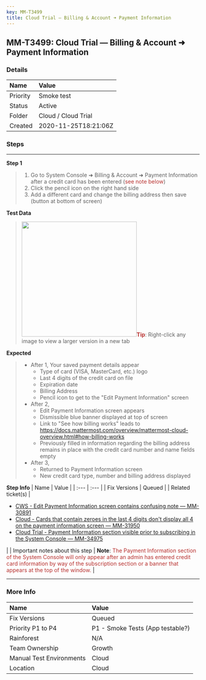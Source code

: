 ```yaml
---
key: MM-T3499
title: Cloud Trial — Billing & Account ➜ Payment Information
---
```


## MM-T3499: Cloud Trial — Billing & Account ➜ Payment Information

### Details

| Name     | Value                |
| :------- | :------------------- |
| Priority | Smoke test           |
| Status   | Active               |
| Folder   | Cloud / Cloud Trial  |
| Created  | 2020-11-25T18:21:06Z |

### Steps

<hr/>

**Step 1**

> <article><ol><li>Go to System Console ➜ Billing &amp; Account ➜ Payment Information after a credit card has been entered (<span style="color:rgb(184, 49, 47)">see note below</span>)</li><li>Click the pencil icon on the right hand side</li><li>Add a different card and change the billing address then save (button at bottom of screen)</li></ol></article>

**Test Data**

> <article><img src="https://smartbear-tm4j-prod-us-west-2-attachment-rich-text.s3.us-west-2.amazonaws.com/embedded-f3277290f945470c4add5d21ef3dc7ca7b74388fc7152bfb6b99ae58c66a95a8-1606330665142-1606330665142.png" style="width:300px" class="fr-fic fr-fil fr-dib" /><strong><span style="color:rgb(184, 49, 47)">Tip</span></strong>: Right-click any image to view a larger version in a new tab</article>

**Expected**

> <article><ul><li>After 1, Your saved payment details appear<ul><li>Type of card (VISA, MasterCard, etc.) logo</li><li>Last 4 digits of the credit card on file</li><li>Expiration date</li><li>Billing Address</li><li>Pencil icon to get to the "Edit Payment Information" screen</li></ul></li><li>After 2,<ul><li>Edit Payment Information screen appears</li><li>Dismissible blue banner displayed at top of screen</li><li>Link to "See how billing works" leads to <a href="https://docs.mattermost.com/overview/mattermost-cloud-overview.html#how-billing-works">https://docs.mattermost.com/overview/mattermost-cloud-overview.html#how-billing-works</a></li><li>Previously filled in information regarding the billing address remains in place with the credit card number and name fields empty</li></ul></li><li>After 3,<ul><li>Returned to Payment Information screen</li><li>New credit card type, number and billing address displayed</li></ul></li></ul></article>

**Step Info**
| Name | Value |
| :--- | :--- |
| Fix Versions | Queued |
| Related ticket(s) | <ul><li><a href="https://mattermost.atlassian.net/browse/MM-30891">CWS - Edit Payment Information screen contains confusing note — MM-30891</a></li><li><a href="https://mattermost.atlassian.net/browse/MM-31950">Cloud - Cards that contain zeroes in the last 4 digits don't display all 4 on the payment information screen — MM-31950</a></li><li><a href="https://mattermost.atlassian.net/browse/MM-34975">Cloud Trial - Payment Information section visible prior to subscribing in the System Console — MM-34975</a></li></ul> |
| Important notes about this step | <strong>Note</strong>: <span style="color:rgb(184, 49, 47)">The Payment Information section of the System Console will only appear after an admin has entered credit card information by way of the subscription section or a banner that appears at the top of the window.</span> |

<hr/>

### More Info

| Name                     | Value                            |
| :----------------------- | :------------------------------- |
| Fix Versions             | Queued                           |
| Priority P1 to P4        | P1 - Smoke Tests (App testable?) |
| Rainforest               | N/A                              |
| Team Ownership           | Growth                           |
| Manual Test Environments | Cloud                            |
| Location                 | Cloud                            |
